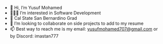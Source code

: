 - 👋 Hi, I’m Yusuf Mohamed
- 👨🏿‍💻 I’m interested in Software Development
- 🌱 Cal State San Bernardino Grad
- 🧠 I’m looking to collaborate on side projects to add to my resume
- 📫 Best way to reach me is my email: yusufmohamed707@gmail.com or by Discord: imastan777


<!---
yusmo77/yusmo77 is a ✨ special ✨ repository because its `README.md` (this file) appears on your GitHub profile.
You can click the Preview link to take a look at your changes.
--->
